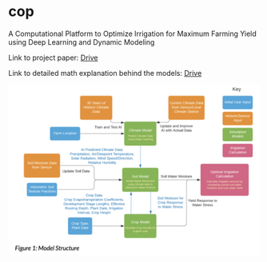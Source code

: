 # cop
A Computational Platform to Optimize Irrigation for Maximum Farming Yield using Deep Learning and Dynamic Modeling

Link to project paper: [Drive](https://drive.google.com/file/d/1EdHz6PN-UrjZZ6hKbUZOwNl6XwHDt5gU/view?usp=drive_link)

Link to detailed math explanation behind the models: [Drive](https://docs.google.com/document/d/1FgTOmRiiMDl7QM28vIK72yj54yMoIxmNUdf7_QXuDoA/edit?usp=drive_link)

![](https://github.com/t-sekai/cop/blob/main/Screen%20Shot%202023-08-12%20at%203.45.13%20AM.png?raw=true)
